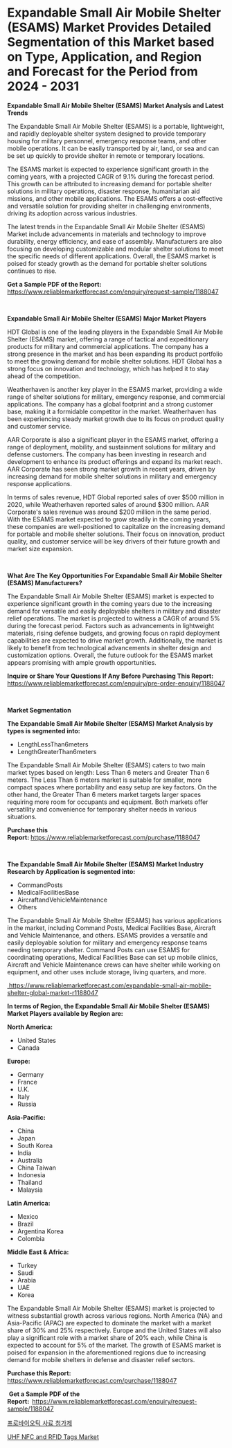 <p><h1>Expandable Small Air Mobile Shelter (ESAMS) Market Provides Detailed Segmentation of this Market based on Type, Application, and Region and Forecast for the Period from 2024 - 2031</h1></p><p><strong>Expandable Small Air Mobile Shelter (ESAMS) Market Analysis and Latest Trends</strong></p>
<p><p>The Expandable Small Air Mobile Shelter (ESAMS) is a portable, lightweight, and rapidly deployable shelter system designed to provide temporary housing for military personnel, emergency response teams, and other mobile operations. It can be easily transported by air, land, or sea and can be set up quickly to provide shelter in remote or temporary locations.</p><p>The ESAMS market is expected to experience significant growth in the coming years, with a projected CAGR of 9.1% during the forecast period. This growth can be attributed to increasing demand for portable shelter solutions in military operations, disaster response, humanitarian aid missions, and other mobile applications. The ESAMS offers a cost-effective and versatile solution for providing shelter in challenging environments, driving its adoption across various industries.</p><p>The latest trends in the Expandable Small Air Mobile Shelter (ESAMS) Market include advancements in materials and technology to improve durability, energy efficiency, and ease of assembly. Manufacturers are also focusing on developing customizable and modular shelter solutions to meet the specific needs of different applications. Overall, the ESAMS market is poised for steady growth as the demand for portable shelter solutions continues to rise.</p></p>
<p><strong>Get a Sample PDF of the Report:&nbsp;</strong> <a href="https://www.reliablemarketforecast.com/enquiry/request-sample/1188047">https://www.reliablemarketforecast.com/enquiry/request-sample/1188047</a></p>
<p>&nbsp;</p>
<p><strong>Expandable Small Air Mobile Shelter (ESAMS) Major Market Players</strong></p>
<p><p>HDT Global is one of the leading players in the Expandable Small Air Mobile Shelter (ESAMS) market, offering a range of tactical and expeditionary products for military and commercial applications. The company has a strong presence in the market and has been expanding its product portfolio to meet the growing demand for mobile shelter solutions. HDT Global has a strong focus on innovation and technology, which has helped it to stay ahead of the competition.</p><p>Weatherhaven is another key player in the ESAMS market, providing a wide range of shelter solutions for military, emergency response, and commercial applications. The company has a global footprint and a strong customer base, making it a formidable competitor in the market. Weatherhaven has been experiencing steady market growth due to its focus on product quality and customer service.</p><p>AAR Corporate is also a significant player in the ESAMS market, offering a range of deployment, mobility, and sustainment solutions for military and defense customers. The company has been investing in research and development to enhance its product offerings and expand its market reach. AAR Corporate has seen strong market growth in recent years, driven by increasing demand for mobile shelter solutions in military and emergency response applications.</p><p>In terms of sales revenue, HDT Global reported sales of over $500 million in 2020, while Weatherhaven reported sales of around $300 million. AAR Corporate's sales revenue was around $200 million in the same period. With the ESAMS market expected to grow steadily in the coming years, these companies are well-positioned to capitalize on the increasing demand for portable and mobile shelter solutions. Their focus on innovation, product quality, and customer service will be key drivers of their future growth and market size expansion.</p></p>
<p>&nbsp;</p>
<p><strong>What Are The Key Opportunities For Expandable Small Air Mobile Shelter (ESAMS) Manufacturers?</strong></p>
<p><p>The Expandable Small Air Mobile Shelter (ESAMS) market is expected to experience significant growth in the coming years due to the increasing demand for versatile and easily deployable shelters in military and disaster relief operations. The market is projected to witness a CAGR of around 5% during the forecast period. Factors such as advancements in lightweight materials, rising defense budgets, and growing focus on rapid deployment capabilities are expected to drive market growth. Additionally, the market is likely to benefit from technological advancements in shelter design and customization options. Overall, the future outlook for the ESAMS market appears promising with ample growth opportunities.</p></p>
<p><strong>Inquire or Share Your Questions If Any Before Purchasing This Report:</strong> <a href="https://www.reliablemarketforecast.com/enquiry/pre-order-enquiry/1188047">https://www.reliablemarketforecast.com/enquiry/pre-order-enquiry/1188047</a></p>
<p>&nbsp;</p>
<p><strong>Market Segmentation</strong></p>
<p><strong>The Expandable Small Air Mobile Shelter (ESAMS) Market Analysis by types is segmented into:</strong></p>
<p><ul><li>LengthLessThan6meters</li><li>LengthGreaterThan6meters</li></ul></p>
<p><p>The Expandable Small Air Mobile Shelter (ESAMS) caters to two main market types based on length: Less Than 6 meters and Greater Than 6 meters. The Less Than 6 meters market is suitable for smaller, more compact spaces where portability and easy setup are key factors. On the other hand, the Greater Than 6 meters market targets larger spaces requiring more room for occupants and equipment. Both markets offer versatility and convenience for temporary shelter needs in various situations.</p></p>
<p><strong>Purchase this Report:&nbsp;</strong><a href="https://www.reliablemarketforecast.com/purchase/1188047">https://www.reliablemarketforecast.com/purchase/1188047</a></p>
<p>&nbsp;</p>
<p><strong>The Expandable Small Air Mobile Shelter (ESAMS) Market Industry Research by Application is segmented into:</strong></p>
<p><ul><li>CommandPosts</li><li>MedicalFacilitiesBase</li><li>AircraftandVehicleMaintenance</li><li>Others</li></ul></p>
<p><p>The Expandable Small Air Mobile Shelter (ESAMS) has various applications in the market, including Command Posts, Medical Facilities Base, Aircraft and Vehicle Maintenance, and others. ESAMS provides a versatile and easily deployable solution for military and emergency response teams needing temporary shelter. Command Posts can use ESAMS for coordinating operations, Medical Facilities Base can set up mobile clinics, Aircraft and Vehicle Maintenance crews can have shelter while working on equipment, and other uses include storage, living quarters, and more.</p></p>
<p><a href="https://www.reliablemarketforecast.com/expandable-small-air-mobile-shelter-global-market-r1188047">&nbsp;https://www.reliablemarketforecast.com/expandable-small-air-mobile-shelter-global-market-r1188047</a></p>
<p><strong>In terms of Region, the Expandable Small Air Mobile Shelter (ESAMS) Market Players available by Region are:</strong></p>
<p>
    <p> <strong> North America: </strong>
        <ul>
            <li>United States</li>
            <li>Canada</li>
        </ul>
        </p> 
    <p> <strong> Europe: </strong>
        <ul>
            <li>Germany</li>
            <li>France</li>
            <li>U.K.</li>
            <li>Italy</li>
            <li>Russia</li>
        </ul>
        </p> 
    <p> <strong> Asia-Pacific: </strong>
        <ul>
            <li>China</li>
            <li>Japan</li>
            <li>South Korea</li>
            <li>India</li>
            <li>Australia</li>
            <li>China Taiwan</li>
            <li>Indonesia</li>
            <li>Thailand</li>
            <li>Malaysia</li>
        </ul>
        </p> 
    <p> <strong> Latin America: </strong>
        <ul>
            <li>Mexico</li>
            <li>Brazil</li>
            <li>Argentina Korea</li>
            <li>Colombia</li>
        </ul>
        </p> 
    <p> <strong> Middle East & Africa: </strong>
        <ul>
            <li>Turkey</li>
            <li>Saudi</li>
            <li>Arabia</li>
            <li>UAE</li>
            <li>Korea</li>
        </ul>
    </p>
    </p>
<p><p>The Expandable Small Air Mobile Shelter (ESAMS) market is projected to witness substantial growth across various regions. North America (NA) and Asia-Pacific (APAC) are expected to dominate the market with a market share of 30% and 25% respectively. Europe and the United States will also play a significant role with a market share of 20% each, while China is expected to account for 5% of the market. The growth of ESAMS market is poised for expansion in the aforementioned regions due to increasing demand for mobile shelters in defense and disaster relief sectors.</p></p>
<p><strong>Purchase this Report: </strong><a href="https://www.reliablemarketforecast.com/purchase/1188047">https://www.reliablemarketforecast.com/purchase/1188047</a></p>
<p>&nbsp;<strong>Get a Sample PDF of the Report:&nbsp;&nbsp;</strong><a href="https://www.reliablemarketforecast.com/enquiry/request-sample/1188047">https://www.reliablemarketforecast.com/enquiry/request-sample/1188047</a></p>
<p><strong></strong></p>
<p><p><a href="https://github.com/khairinauzunul/Market-Research-Report-List-1/blob/main/39789012867.md">프로바이오틱 사료 첨가제</a></p><p><a href="https://github.com/barbarakbess8920/Market-Research-Report-List-1/blob/main/uhf-nfc-and-rfid-tags-market.md">UHF NFC and RFID Tags Market</a></p></p>